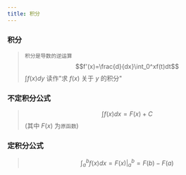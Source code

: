 ```yaml
---
title: 积分
---
```

### 积分
> `积分是导数的逆运算`
> $$f'(x)=\frac{d}{dx}\int_0^xf(t)dt$$
> $\int{f(x)dy}$ 读作"求 $f(x)$ 关于 $y$ 的积分"

### 不定积分公式
> $$\int{f(x)dx}=F(x)+C$$
> (其中 $F(x)$ 为`原函数`)

### 定积分公式
> $$\int_a^bf(x)dx=F(x)\vert_a^b=F(b)-F(a)$$

